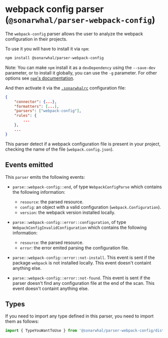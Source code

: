 # webpack config parser (`@sonarwhal/parser-webpack-config`)

The `webpack-config` parser allows the user to analyze the
webpack configuration in their projects.

To use it you will have to install it via `npm`:

```bash
npm install @sonarwhal/parser-webpack-config
```

Note: You can make `npm` install it as a `devDependency` using the `--save-dev`
parameter, or to install it globally, you can use the `-g` parameter. For
other options see
[`npm`'s documentation](https://docs.npmjs.com/cli/install).

And then activate it via the [`.sonarwhalrc`][sonarwhalrc]
configuration file:

```json
{
    "connector": {...},
    "formatters": [...],
    "parsers": ["webpack-config"],
    "rules": {
        ...
    },
    ...
}
```

This parser detect if a webpack configuration file is present in your
project, checking the name of the file (`webpack.config.json`).

## Events emitted

This `parser` emits the following events:

* `parse::webpack-config::end`, of type `WebpackConfigParse`
  which contains the following information:

  * `resource`: the parsed resource.
  * `config`: an object with a valid configuration (`webpack.Configuration`).
  * `version`: the webpack version installed locally.

* `parse::webpack-config::error::configuration`, of type `WebpackConfigInvalidConfiguration`
  which contains the following information:

  * `resource`: the parsed resource.
  * `error`: the error emited parsing the configuration file.

* `parse::webpack-config::error::not-install`. This event is sent if the
  package `webpack` is not installed locally.
  This event doesn't containt anything else.

* `parse::webpack-config::error::not-found`. This event is sent if the
  parser doesn't find any configuration file at the end of the scan.
  This event doesn't containt anything else.

## Types

If you need to import any type defined in this parser, you need to import
them as follows:

```ts
import { TypeYouWantToUse } from '@sonarwhal/parser-webpack-config/dist/src/types';
```

<!-- Link labels: -->

[sonarwhalrc]: https://sonarwhal.com/docs/user-guide/further-configuration/sonarwhalrc-formats/
